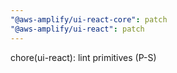 ```yaml
---
"@aws-amplify/ui-react-core": patch
"@aws-amplify/ui-react": patch
---
```


chore(ui-react): lint primitives (P-S)

